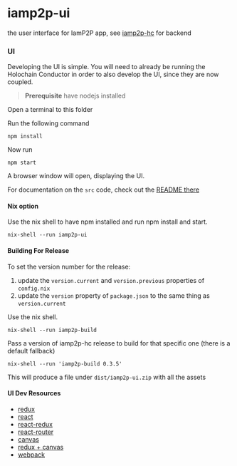 # iamp2p-ui

the user interface for IamP2P app, see [iamp2p-hc](https://github.com/h-be/iamp2p-hc) for backend

### UI

Developing the UI is simple. You will need to already be running the Holochain Conductor in
order to also develop the UI, since they are now coupled.

> **Prerequisite** have nodejs installed

Open a terminal to this folder

Run the following command

```
npm install
```

Now run

```
npm start
```

A browser window will open, displaying the UI.

For documentation on the `src` code, check out the [README there](./src/README.md)

#### Nix option

Use the nix shell to have npm installed and run npm install and start.

```shell
nix-shell --run iamp2p-ui
```

#### Building For Release

To set the version number for the release:

1. update the `version.current` and `version.previous` properties of `config.nix`
2. update the `version` property of `package.json` to the same thing as `version.current`

Use the nix shell.

```shell
nix-shell --run iamp2p-build
```

Pass a version of iamp2p-hc release to build for that specific one (there is a default fallback)

```shell
nix-shell --run 'iamp2p-build 0.3.5'
```

This will produce a file under `dist/iamp2p-ui.zip` with all the assets

#### UI Dev Resources

- [redux](https://redux.js.org/introduction/getting-started)
- [react](https://reactjs.org/docs/getting-started.html)
- [react-redux](https://react-redux.js.org/introduction/quick-start)
- [react-router](https://reacttraining.com/react-router/web/guides/quick-start)
- [canvas](https://developer.mozilla.org/en-US/docs/Web/API/Canvas_API)
- [redux + canvas](https://medium.com/@peterxjang/a-functional-canvas-approach-with-redux-ce59a369241b)
- [webpack](https://webpack.js.org/guides/getting-started/)
